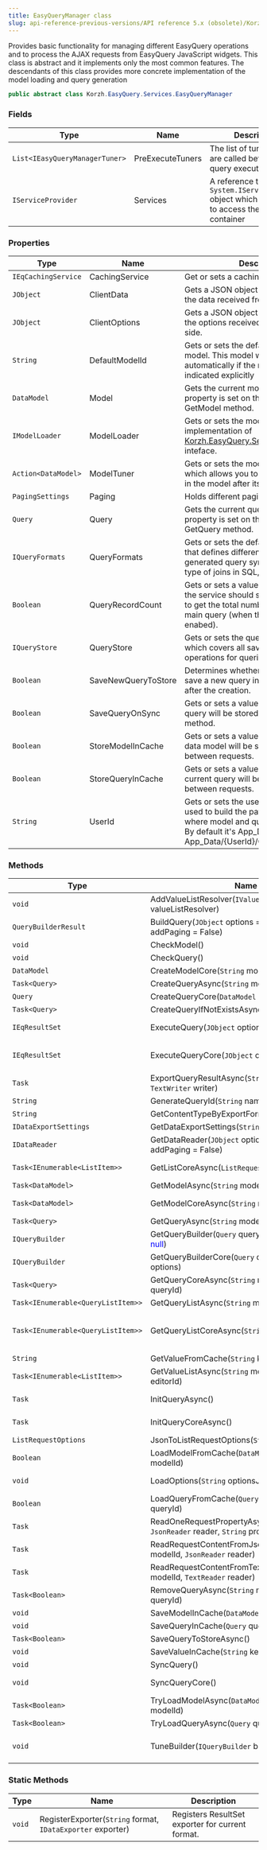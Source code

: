 ```yaml
---
title: EasyQueryManager class
slug: api-reference-previous-versions/API reference 5.x (obsolete)/Korzh.EasyQuery.Services namespace/easyquerymanager-class
---
```



Provides basic functionality for managing different EasyQuery operations and to process the AJAX requests from EasyQuery JavaScript widgets.  This class is abstract and it implements only the most common features.  The descendants of this class provides more concrete implementation of the model loading and query generation
```csharp
public abstract class Korzh.EasyQuery.Services.EasyQueryManager

```

### Fields

| Type | Name | Description | 
| --- | --- | --- | 
| `List<IEasyQueryManagerTuner>` | PreExecuteTuners | The list of tuners which are called before the query execution | 
| `IServiceProvider` | Services | A reference to the `System.IServiceProvider` object which allows you to access the DI container | 


### Properties

| Type | Name | Description | 
| --- | --- | --- | 
| `IEqCachingService` | CachingService | Get or sets a caching service | 
| `JObject` | ClientData | Gets a JSON object which contains all the data received from the client-side. | 
| `JObject` | ClientOptions | Gets a JSON object which contains all the options received from the client-side. | 
| `String` | DefaultModelId | Gets or sets the default name of the model.  This model will loaded automatically if the name was not indicated explicitly | 
| `DataModel` | Model | Gets the current model.  The value of this property is set on the first call of GetModel method. | 
| `IModelLoader` | ModelLoader | Gets or sets the model loader - an implementation of [Korzh.EasyQuery.Services.IModelLoader](/api-reference-5x/korzh-easyquery-services-namespace/imodelloader-interface) inteface. | 
| `Action<DataModel>` | ModelTuner | Gets or sets the model tuner - a function which allows you to make some changes in the model after its loading. | 
| `PagingSettings` | Paging | Holds different pagination settings. | 
| `Query` | Query | Gets the current query.  The value of this property is set on the first call of GetQuery method. | 
| `IQueryFormats` | QueryFormats | Gets or sets the default query formats that defines different aspects of the generated query syntax  (the quotes, the type of joins in SQL, etc). | 
| `Boolean` | QueryRecordCount | Gets or sets a value indicating whether the service should send one more query to get the total number of records for the main query (when the Paging is enabed). | 
| `IQueryStore` | QueryStore | Gets or sets the query store - an object which covers all saving/loading operations for queries. | 
| `Boolean` | SaveNewQueryToStore | Determines whether the manager should save a new query into the storage right after the creation. | 
| `Boolean` | SaveQueryOnSync | Gets or sets a value indicating whether query will be stored on QuerySync method. | 
| `Boolean` | StoreModelInCache | Gets or sets a value indicating whether data model will be stored in Session between requests. | 
| `Boolean` | StoreQueryInCache | Gets or sets a value indicating whether current query will be stored in Session between requests. | 
| `String` | UserId | Gets or sets the user ID.  This value is used to build the path to the folder where model and query files are stored.  By default it's App_Data/{UserId}/ and App_Data/{UserId}/Queries | 


### Methods

| Type | Name | Description | 
| --- | --- | --- | 
| `void` | AddValueListResolver(`IValueListResolver` valueListResolver) | Adds the value list resolver to the internal list of list resolvers  which will be used during GetList request processing | 
| `QueryBuilderResult` | BuildQuery(`JObject` options = <span style='color: blue'>null</span>, `Boolean` addPaging = False) | Builds SQL statement by the DbQuery object. This methods calls QueryBuilder delegate to build SQL. | 
| `void` | CheckModel() | Checks if the current Model is not null and throws an exception otherwise. | 
| `void` | CheckQuery() | Checks if the current Query is not null and throws an exception otherwise. | 
| `DataModel` | CreateModelCore(`String` modelId) | Creates the new DataModel object | 
| `Task<Query>` | CreateQueryAsync(`String` modelId = <span style='color: blue'>null</span>) | Creates new Query object. | 
| `Query` | CreateQueryCore(`DataModel` model) | Creates new Query object. | 
| `Task<Query>` | CreateQueryIfNotExistsAsync(`String` modelId) | Creates the query if it does not exist. | 
| `IEqResultSet` | ExecuteQuery(`JObject` options = <span style='color: blue'>null</span>) | Executes the query and returns an object which implments IEqResultSet interface. | 
| `IEqResultSet` | ExecuteQueryCore(`JObject` options = <span style='color: blue'>null</span>) | The actual implemenation of ExecuteQuery function.  This method is overridden in EasyQueryManagerBase descendants like EasyQueryManagerSql or EasyQueryManagerLinq. | 
| `Task` | ExportQueryResultAsync(`String` format, `TextWriter` writer) | Executes the query and exports the result to a specified format.  To run this operation we need to register an appropriate exporter first. | 
| `String` | GenerateQueryId(`String` name) | Generates the query identifier. | 
| `String` | GetContentTypeByExportFormat(`String` format) | Gets the content type by export format. | 
| `IDataExportSettings` | GetDataExportSettings(`String` format) | Gets the data export settings. | 
| `IDataReader` | GetDataReader(`JObject` options = <span style='color: blue'>null</span>, `Boolean` addPaging = False) | Gets the data reader by query. This function is called from ExecuteQuery or ExportQueryResult. | 
| `Task<IEnumerable<ListItem>>` | GetListCoreAsync(`ListRequestOptions` options) | The basic implemenation of GetList action handler. Can be overrided in the derived classes. | 
| `Task<DataModel>` | GetModelAsync(`String` modelId) | Gets the DbModel object by ID. | 
| `Task<DataModel>` | GetModelCoreAsync(`String` modelId) | The basic implementation of the GetModel action which can be overidden in the derived classes. | 
| `Task<Query>` | GetQueryAsync(`String` modelId, `String` queryId) | Gets the Query object by name. | 
| `IQueryBuilder` | GetQueryBuilder(`Query` query, `JObject` options = <span style='color: blue'>null</span>) | Gets the registered query builder. | 
| `IQueryBuilder` | GetQueryBuilderCore(`Query` query, `JObject` options) |  | 
| `Task<Query>` | GetQueryCoreAsync(`String` modelId, `String` queryId) | The basic implementation of the GetQuery action which can be overidden in the derived classes. | 
| `Task<IEnumerable<QueryListItem>>` | GetQueryListAsync(`String` modelId) | Gets the list of available queries. | 
| `Task<IEnumerable<QueryListItem>>` | GetQueryListCoreAsync(`String` modelId) | Basic implementation of [Korzh.EasyQuery.Services.EasyQueryManager.GetQueryList(System.String)](/api-reference-5x/korzh-easyquery-services-namespace/easyquerymanager-class) method.  This method just calls corresponding function of the QueryStore. Can be overriden in derived classes. | 
| `String` | GetValueFromCache(`String` key) | Gets some string value from session by its key. | 
| `Task<IEnumerable<ListItem>>` | GetValueListAsync(`String` modelId, `String` editorId) | Returns custom list of values by editorId. This method is usually called by GetList action of EasyQueryController. | 
| `Task` | InitQueryAsync() | Initializes the new query and saves it to the storage (if SaveNewQueryToStore is turned on). | 
| `Task` | InitQueryCoreAsync() | Initializes the new query. Does nothing in the base class. Can be overriden in the derived classes. | 
| `ListRequestOptions` | JsonToListRequestOptions(`String` optionsJson) | Converts JsonDict object to ListRequestOptions | 
| `Boolean` | LoadModelFromCache(`DataModel` model, `String` modelId) | Loads DataModel from cache by ID (name) | 
| `void` | LoadOptions(`String` optionsJson) | Loads different options from JsonDict object (usually created by JSON deserialization). | 
| `Boolean` | LoadQueryFromCache(`Query` query, `String` queryId) | Loads Query from cache by ID | 
| `Task` | ReadOneRequestPropertyAsync(`String` modelId, `JsonReader` reader, `String` propName) | Read one property from a request's JSON object. | 
| `Task` | ReadRequestContentFromJsonAsync(`String` modelId, `JsonReader` reader) | Reads the content of the client-side request from a JsonReader object. | 
| `Task` | ReadRequestContentFromTextReaderAsync(`String` modelId, `TextReader` reader) | Loads all reaquest's data (like query, options, etc) from the text reader. | 
| `Task<Boolean>` | RemoveQueryAsync(`String` modelId, `String` queryId) | Removes the query. This method uses the functionality provided by the current query store. | 
| `void` | SaveModelInCache(`DataModel` model) | Saves model into cache | 
| `void` | SaveQueryInCache(`Query` query) | Saves query into cache | 
| `Task<Boolean>` | SaveQueryToStoreAsync() | Saves the current query to the query store. | 
| `void` | SaveValueInCache(`String` key, `String` value) | Stores some string value in cache. | 
| `void` | SyncQuery() | Synchronizes the query. | 
| `void` | SyncQueryCore() | Synchronizes the query. This is the default implementation which can be ovverride in derived classes. | 
| `Task<Boolean>` | TryLoadModelAsync(`DataModel` model, `String` modelId) | Tries to load the model from the storage. | 
| `Task<Boolean>` | TryLoadQueryAsync(`Query` query, `String` queryId) | Tries to load the query. | 
| `void` | TuneBuilder(`IQueryBuilder` builder) | Allows to tune the formats of the query builder. The default implementation calls all builder tuners defined in _builderTuners list.  You can override this function in your sub-class to implement some custom behavior. | 


### Static Methods

| Type | Name | Description | 
| --- | --- | --- | 
| `void` | RegisterExporter(`String` format, `IDataExporter` exporter) | Registers ResultSet exporter for current format. |